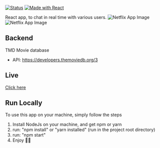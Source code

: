 [![Status](https://img.shields.io/website-up-down-green-red/https/netflix-clone123.netlify.app/health.svg)](netflix-clone123.netlify.app)
[![Made with React](https://img.shields.io/badge/made%20with-React-orange.svg)](https://reactjs.org/)

React app, to chat in real time with various users.
![Netflix App Image](https://res.cloudinary.com/raph941/image/upload/v1604649932/Github%20/netflix-clone/slide1_fvh3or.png)
![Netflix App Image](https://res.cloudinary.com/raph941/image/upload/v1604649932/Github%20/netflix-clone/slide2_smq9m4.png)


## Backend 
TMD Movie database
* API: https://developers.themoviedb.org/3

## Live 
  [Click here](https://netflix-clone123.netlify.app/)

## Run Locally
To use this app on your machine, simply follow the steps
1. Install NodeJs on your machine, and get npm or yarn
2. run: "npm install" or "yarn installed" (run in the project root directory) 
3. run: "npm start"
4. Enjoy 🤝🚀